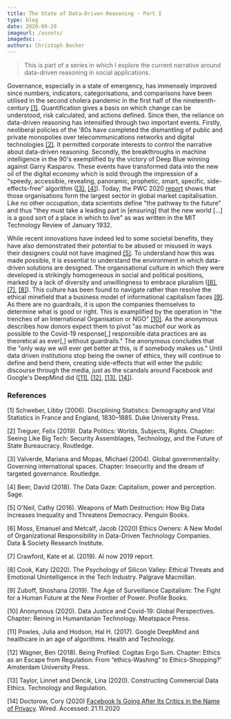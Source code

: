```yaml
---
title: The State of Data-Driven Reasoning - Part I
type: blog
date: 2020-09-20
imageurl: /assets/
imagedsc: .
authors: Christoph Becker
---
```


> This is part of a series in which I explore the current narrative around data-driven reasoning in social applications.

Governance, especially in a state of emergency, has immensely improved since numbers, indicators, categorisations, and comparisons have been utilised in the second cholera pandemic in the first half of the nineteenth-century [[1]](#1). Quantification gives a basis on which change can be understood, risk calculated, and actions defined. Since then, the reliance on data-driven reasoning has intensified through two important events. Firstly, neoliberal policies of the '80s have completed the dismantling of public and private monopolies over telecommunications networks and digital technologies [[2]](#2). It permitted corporate interests to control the narrative about data-driven reasoning. Secondly, the breakthroughs in machine intelligence in the 90's exemplified by the victory of Deep Blue winning against Garry Kasparov. These events have transformed data into the new oil of the digital economy which is sold through the impression of a "speedy, accessible, revealing, panoramic, prophetic, smart, specific, side-effects-free" algorithm ([[3]](#3), [[4]](#4)). Today, the PWC 2020 [report](https://www.pwc.es/es/auditoria/assets/global-top-100-companies-2020.pdf) shows that those organisations form the largest sector in global market capitalisation. Like no other occupation, data scientists define "the pathway to the future" and thus "they must take a leading part in [ensuring] that the new world [...] is a good sort of a place in which to live" as was written in the MIT Technology Review of January 1932.

While recent innovations have indeed led to some societal benefits, they have also demonstrated their potential to be abused or misused in ways their designers could not have imagined [[5]](#5). To understand how this was made possible, it is essential to understand the environment in which data-driven solutions are designed. The organisational culture in which they were developed is strikingly homogeneous in social and political positions, marked by a lack of diversity and unwillingness to embrace pluralism ([[6]](#6), [[7]](#7), [[8]](#8)). This culture has been found to navigate rather than resolve the ethical minefield that a business model of informational capitalism faces [[9]](#9). As there are no guardrails, it is upon the companies themselves to determine what is good or right. This is examplified by the operation in "the trenches of an International Organisation or NGO" [[10]](#10). As the anonymous describes how donors expect them to pivot "as muchof our work as possible to the Covid-19 response[,] responsible data practices are as theoretical as ever[,] without guardrails." The anonymous concludes that the "only way we will ever get better at this, is if somebody makes us." Until data driven institutions stop being the owner of ethics, they will continue to define and bend them, creating side-effects that will enter the public discourse through the media, just as the scandals around Facebook and Google's DeepMind did ([[11]](#11), [[12]](#12), [[13]](#13), [[14]](#14)).


### References
<a id="1">[1]</a>
Schweber, Libby (2006).
Disciplining Statistics: Demography and Vital Statistics in France and England, 1830–1885.
Duke University Press.

<a id="2">[2]</a>
Treguer, Felix (2019).
Data Politics: Worlds, Subjects, Rights.
Chapter: Seeing Like Big Tech: Security Assemblages, Technology, and the Future of State Bureaucracy.
Routledge.

<a id="3">[3]</a>
Valverde, Mariana and Mopas, Michael (2004).
Global governmentality: Governing international spaces.
Chapter: Insecurity and the dream of targeted governance.
Routledge.

<a id="4">[4]</a>
Beer, David (2018).
The Data Gaze: Capitalism, power and perception.
Sage.

<a id="5">[5]</a>
O'Neil, Cathy (2016).
Weapons of Math Destruction: How Big Data Increases Inequality and Threatens Democracy.
Penguin Books.

<a id="6">[6]</a>
Moss, Emanuel and Metcalf, Jacob (2020)
Ethics Owners: A New Model of Organizational Responsibility in Data-Driven Technology Companies.
Data & Society Research Institute.

<a id="7">[7]</a>
Crawford, Kate et al. (2019).
AI now 2019 report.

<a id="8">[8]</a>
Cook, Katy (2020).
The Psychology of Silicon Valley: Ethical Threats and Emotional Unintelligence in the Tech Industry.
Palgrave Macmillan.

<a id="9">[9]</a>
Zuboff, Shoshana (2019).
The Age of Surveillance Capitalism: The Fight for a Human Future at the New Frontier of Power.
Profile Books.

<a id="10">[10]</a>
Anonymous (2020).
Data Justice and Covid-19: Global Perspectives.
Chapter: Reining in Humanitarian Technology.
Meatspace Press.

<a id="11">[11]</a>
Powles, Julia and Hodson, Hal H. (2017).
Google DeepMind and healthcare in an age of algorithms.
Health and Technology.

<a id="12">[12]</a>
Wagner, Ben (2018).
Being Profiled: Cogitas Ergo Sum.
Chapter: Ethics as an Escape from Regulation: From “ethics-Washing” to Ethics-Shopping?’
Amsterdam University Press.

<a id="13">[13]</a>
Taylor, Linnet and Dencik, Lina (2020).
Constructing Commercial Data Ethics.
Technology and Regulation.


<a id="14">[14]</a>
Doctorow, Cory (2020)
[Facebook Is Going After Its Critics in the Name of Privacy](https://www.wired.com/story/facebook-is-going-after-its-critics-in-the-name-of-privacy/).
Wired.
Accessed: 21.11.2020
